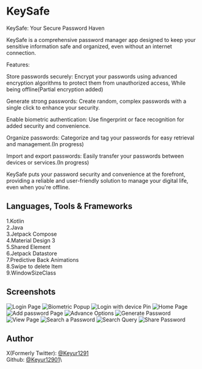 
# KeySafe

KeySafe: Your Secure Password Haven

KeySafe is a comprehensive password manager app designed to keep your sensitive information safe and organized, even without an internet connection.

Features:

Store passwords securely: Encrypt your passwords using advanced encryption algorithms to protect them from unauthorized access, While being offline(Partial encryption added)

Generate strong passwords: Create random, complex passwords with a single click to enhance your security.

Enable biometric authentication: Use fingerprint or face recognition for added security and convenience.

Organize passwords: Categorize and tag your passwords for easy retrieval and management.(In progress)

Import and export passwords: Easily transfer your passwords between devices or services.(In progress)

KeySafe puts your password security and convenience at the forefront, providing a reliable and user-friendly solution to manage your digital life, even when you're offline.


## Languages, Tools & Frameworks

1.Kotlin\
2.Java\
3.Jetpack Compose\
4.Material Design 3\
5.Shared Element\
6.Jetpack Datastore\
7.Predictive Back Animations\
8.Swipe to delete Item\
9.WindowSizeClass
## Screenshots

![Login Page](https://github.com/Keyur1291/KeySafe/blob/main/Screenshots/Login.png)
![Biometric Popup](https://github.com/Keyur1291/KeySafe/blob/main/Screenshots/Biometric.png)
![Login with device Pin](https://github.com/Keyur1291/KeySafe/blob/main/Screenshots/UsePin.png)
![Home Page](https://github.com/Keyur1291/KeySafe/blob/main/Screenshots/Home.png)
![Add password Page](https://github.com/Keyur1291/KeySafe/blob/main/Screenshots/AddPassword.png)
![Advance Options](https://github.com/Keyur1291/KeySafe/blob/main/Screenshots/AdvanceOptions.png)
![Generate Password](https://github.com/Keyur1291/KeySafe/blob/main/Screenshots/AdvanceOptionVid.png)
![View Page](https://github.com/Keyur1291/KeySafe/blob/main/Screenshots/ViewPass.png)
![Search a Password](https://github.com/Keyur1291/KeySafe/blob/main/Screenshots/Search.png)
![Search Query](https://github.com/Keyur1291/KeySafe/blob/main/Screenshots/SearchWithI.png)
![Share Password](https://github.com/Keyur1291/KeySafe/blob/main/Screenshots/Share.png)

## Author

X(Formerly Twitter): [@Keyur1291](https://www.github.com/Keyur1291)\
Github: [@Keyur12901](https://www.x.com/Keyur12901)\

